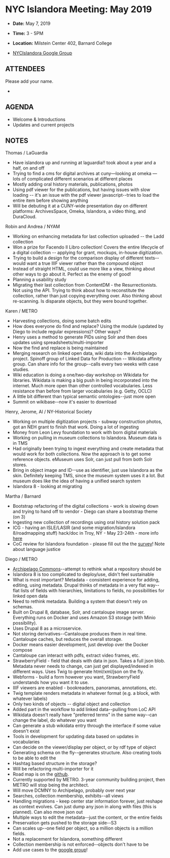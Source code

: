# NYC Islandora Meeting: May 2019
* **Date:**  May 7, 2019
* **Time:** 3 - 5PM
* **Location:** Milstein Center 402, Barnard College

* [NYCIslandora Google Group](https://groups.google.com/forum/#!forum/nycislandora)


## ATTENDEES
Please add your name.

* 

## AGENDA
* Welcome & Introductions
* Updates and current projects

## NOTES
Thomas / LaGuardia
* Have islandora up and running at laguardia!! took about a year and a half, on and off
* Trying to find a cms for digital archives at cuny—looking at omeka — lots of complicated different scenarios at different places
* Mostly adding oral history materials, publications, photos
* Using pdf viewer for the publications, but having issues with slow loading -- it's an issue with the pdf viewer javascript--tries to load the entire item before showing anything
* Will be debuting it at a CUNY-wide presentation day on different platforms: ArchivesSpace, Omeka, Islandora, a video thing, and DuraCloud. 

Robin and Andrea / NYAM
* Working on enhancing metadata for last collection uploaded -- the Ladd collection
* Won a prize for Facendo Il Libro collection! Covers the entire lifecycle of a digital collection -- applying for grant, mockups, in-house digitization. 
* Trying to build a design for the comparison display of different texts--would want a true IIIF viewer rather than the compound object
* Instead of straight HTML, could use more like a view, thinking about other ways to go about it. Perfect as the enemy of good!
* Planning a usability study
* Migrating their last collection from ContentDM - the Resurrectionists. Not using the API. Trying to think about how to reconstitute the collection, rather than just copying everything over. Also thinking about re-scanning. Is disparate objects, but they were bound together. 

Karen / METRO
* Harvesting collections, doing some batch edits
* How does everyone do find and replace? Using the module (updated by Diego to include regular expressions)? Other ways?
* Henry uses a method to generate PIDs using Solr and then does updates using spreadsheets/multi-importer
* Now the find and replace is being maintained 
* Merging research on linked open data, wiki data into the Archipelago project. Spinoff group of Linked Data for Production -- Wikidata affinity group. Can share info for the group--calls every two weeks with case studies.
* Wiki education is doing a one/two-day workshop on Wikidata for libraries. Wikidata is making a big push in being incorporated into the internet. Much more open than other controlled vocabularies. Less resistance than before from larger vocabularies (e.g. Getty, OCLC)
* A little bit different than typical semantic ontologies--just more open
* Summit on wikibase--now it's easier to download

Henry, Jerome, Al / NY-Historical Society
* Working on multiple digitization projects - subway construction photos, got an NEH grant to finish that work. Doing a lot of ingesting
* Money from Leon Levy foundation to work with born digital materials
* Working on pulling in museum collections to Islandora. Museum data is in TMS
* Had originally been trying to ingest everything and create metadata that would work for both collections. Now the approach is to get some reference objects. eMuseum uses Solr, can just pull from both Solr stores.
* Bring in object image and ID--use as identifier, just use Islandora as the skin. Definitely keeping TMS, since the museum system uses it a lot. But museum does like the idea of having a unified search system
* Islandora 8 - looking at migrating

Martha / Barnard
* Bootstrap refactoring of the digital collections - work is slowing down and trying to hand off to vendor - Diego can share a bootstrap theme (on 3)
* Ingesting new collection of recordings using oral history solution pack
* ICG - having an ISLE/LASIR (and some migration/Islandora 8/roadmapping stuff) hack/doc in Troy, NY - May 23-24th - more info [here](https://islandora-collaboration-group.github.io/icg_information/hack_docs/RPI/)
* CoC review for Islandora foundation - please fill out the the [survey](https://docs.google.com/forms/d/e/1FAIpQLSfwaj4kCLr6UwBdUD4oyRSGwtrHpYgJqJcnrYXl_Drg61xH7g/viewform)! Note about language justice

Diego / METRO
* [Archipelago Commons](http://archipelago.nyc)--attempt to rethink what a repository should be 
* Islandora 8 is too complicated to deploy/use, didn't feel sustainable
* What is most important? Metadata - consistent experience for adding, editing, using metadata. Drupal thinks of metadata in a very flat way--flat lists of fields with hierarchies, limitations to fields, no possibilities for linked open data
* Need to rethink metadata. Building a system that doesn't rely on schemas.
* Built on Drupal 8, database, Solr, and cantaloupe image server. Everything runs on Docker and uses Amazon S3 storage (with Minio possibility). 
* Uses Drupal 8 as a microservice.
* Not storing derivatives--Cantaloupe produces them in real time. Cantaloupe caches, but reduces the overall storage.
* Docker means easier development, just develop over the Docker compose
* Cantaloupe can interact with pdfs, extract video frames, etc. 
* StrawberryField - field that deals with data in json. Takes a full json blob. Metadata never needs to change, can just get displayed/indexed in different ways. Uses Twig to generate html/xml/json on the fly.
* Webforms - build a form however you want, StrawberryField understands how you want it to use.
* IIIF viewers are enabled - bookreaders, panoramas, annotations, etc.
* Twig template renders metadata in whatever format (e.g. a block, with whatever labels)
* Only two kinds of objects -- digital object and collection
* Added part in the workflow to add linked data--pulling from LoC API
* Wikidata doesn't really have "preferred terms" in the same way--can change the label, do whatever you want
* Can generate a stub wikidata entry through the interface if some value doesn't exist
* Tools in development for updating data based on updates in vocabularies
* Can decide on the viewer/display per object, or by rdf type of object
* Generating schema on the fly--generates structure. Also creating tools to be able to edit the 
* Hashtag based structure in the storage?
* Will be refactoring multi-importer for it
* Road map is on the [github](https://github.com/archipelago-commons).
* Currently supported by METRO. 3-year community building project, then METRO will stop being the architect. 
* Will move DCMNY to Archipelago, probably over next year
* Searches, collection membership, exhibits--all views
* Handling migrations - keep center star information forever, just reshape as context evolves. Can just dump any json in along with files (this is planned). Can also move json out
* Multiple ways to edit the metadata--just the content, or the entire fields
* Preservation gets pushed to the storage side--S3
* Can scales up--one field per object, so a million objects is a million fields.
* Not a replacement for Islandora, something different
* Collection membership is not enforced--objects don't have to be 
* Add use cases to the [google group](https://groups.google.com/forum/?utm_source=digest&utm_medium=email#!forum/archipelago-commons)!

